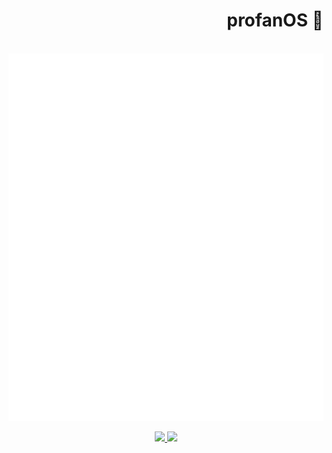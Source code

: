 <h1 align = "right">
    profanOS 💾
</h1>

<p align = "center"><br>
    <a href="https://github.com/elydre/stats">
        <img src="https://raw.githubusercontent.com/elydre/stats/master/generated/overview.svg" align="center"/>
    </a>
    <a href="https://github.com/elydre/elydre/blob/main/all.md">
        <img src="https://raw.githubusercontent.com/elydre/stats/master/generated/languages.svg" align="center"/>
    </a>
    <br><br>
    <a href="https://discord.gg/PFbymQ3d97">
        <img src="https://img.shields.io/discord/804096311975477279.svg?label=Discord&colorB=4F44D6&style=for-the-badge"/>
    </a>
    <a href="https://github.com/antonkomarev/github-profile-views-counter">
        <img src="https://komarev.com/ghpvc/?username=elydre&color=61c265&label=GITHUB+PROFILE+VIEWS&style=for-the-badge"/>
    </a>
</p>

